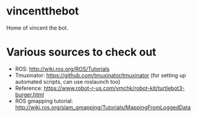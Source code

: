 # vincentthebot

Home of vincent the bot.

# Various sources to check out 

- ROS: http://wiki.ros.org/ROS/Tutorials
- Tmuxinator: https://github.com/tmuxinator/tmuxinator (for setting up automated scripts, can use roslaunch too)
- Reference: https://www.robot-r-us.com/vmchk/robot-kit/turtlebot3-burger.html
- ROS gmapping tutorial: http://wiki.ros.org/slam_gmapping/Tutorials/MappingFromLoggedData